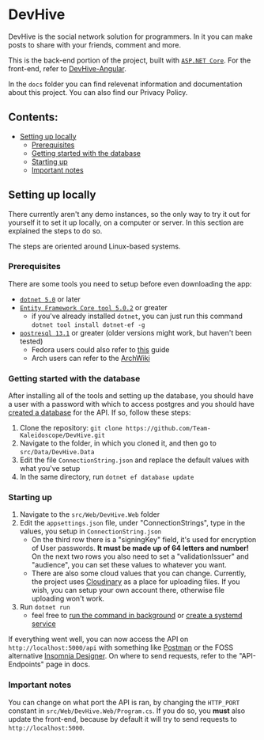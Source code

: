 # DevHive

DevHive is the social network solution for programmers. In it you can make posts to share with your friends, comment and more.

This is the back-end portion of the project, built with [`ASP.NET Core`](https://docs.microsoft.com/en-us/aspnet/core/introduction-to-aspnet-core?view=aspnetcore-5.0). For the front-end, refer to [DevHive-Angular](https://github.com/Team-Kaleidoscope/DevHive-Angular).

In the `docs` folder you can find relevenat information and documentation about this project. You can also find our Privacy Policy.

## Contents:
- [Setting up locally](#setting-up-locally)
  - [Prerequisites](#prerequisites)
  - [Getting started with the database](#getting-started-with-the-database)
  - [Starting up](#starting-up)
  - [Important notes](#important-notes)

## Setting up locally

There currently aren't any demo instances, so the only way to try it out for yourself it to set it up locally, on a computer or server. In this section are explained the steps to do so.

The steps are oriented around Linux-based systems.

### Prerequisites

There are some tools you need to setup before even downloading the app:
- [`dotnet 5.0`](https://docs.microsoft.com/en-us/dotnet/core/install/linux) or later
- [`Entity Framework Core tool 5.0.2`](https://docs.microsoft.com/en-us/ef/core/cli/dotnet) or greater
  - if you've already installed `dotnet`, you can just run this command `dotnet tool install dotnet-ef -g`
- [`postresql 13.1`](https://www.digitalocean.com/community/tutorials/how-to-install-and-use-postgresql-on-ubuntu-20-04) or greater (older versions might work, but haven't been tested)
  - Fedora users could also refer to [this](https://computingforgeeks.com/how-to-install-postgresql-12-on-fedora/) guide
  - Arch users can refer to the [ArchWiki](https://wiki.archlinux.org/index.php/PostgreSQL)

### Getting started with the database

After installing all of the tools and setting up the database, you should have a user with a password with which to access postgres and you should have [created a database](https://www.tutorialspoint.com/postgresql/postgresql_create_database.htm) for the API. If so, follow these steps:

1. Clone the repository: `git clone https://github.com/Team-Kaleidoscope/DevHive.git`
2. Navigate to the folder, in which you cloned it, and then go to `src/Data/DevHive.Data`
3. Edit the file `ConnectionString.json` and replace the default values with what you've setup
4. In the same directory, run `dotnet ef database update`

### Starting up

1. Navigate to the `src/Web/DevHive.Web` folder
2. Edit the `appsettings.json` file, under "ConnectionStrings", type in the values, you setup in `ConnectionString.json`
   - On the third row there is a "signingKey" field, it's used for encryption of User passwords. **It must be made up of 64 letters and number!** On the next two rows you also need to set a "validationIssuer" and "audience", you can set these values to whatever you want.
   - There are also some cloud values that you can change. Currently, the project uses [Cloudinary](https://cloudinary.com/) as a place for uploading files. If you wish, you can setup your own account there, otherwise file uploading won't work.
3. Run `dotnet run`
   - feel free to [run the command in background](https://linuxize.com/post/how-to-run-linux-commands-in-background/) or [create a systemd service](https://medium.com/@benmorel/creating-a-linux-service-with-systemd-611b5c8b91d6)

If everything went well, you can now access the API on `http://localhost:5000/api` with something like [Postman](https://www.postman.com/) or the FOSS alternative [Insomnia Designer](https://github.com/Kong/insomnia). On where to send requests, refer to the "API-Endpoints" page in docs.

### Important notes

You can change on what port the API is ran, by changing the `HTTP_PORT` constant in `src/Web/DevHive.Web/Program.cs`. If you do so, you **must** also update the front-end, because by default it will try to send requests to `http://localhost:5000`. 
